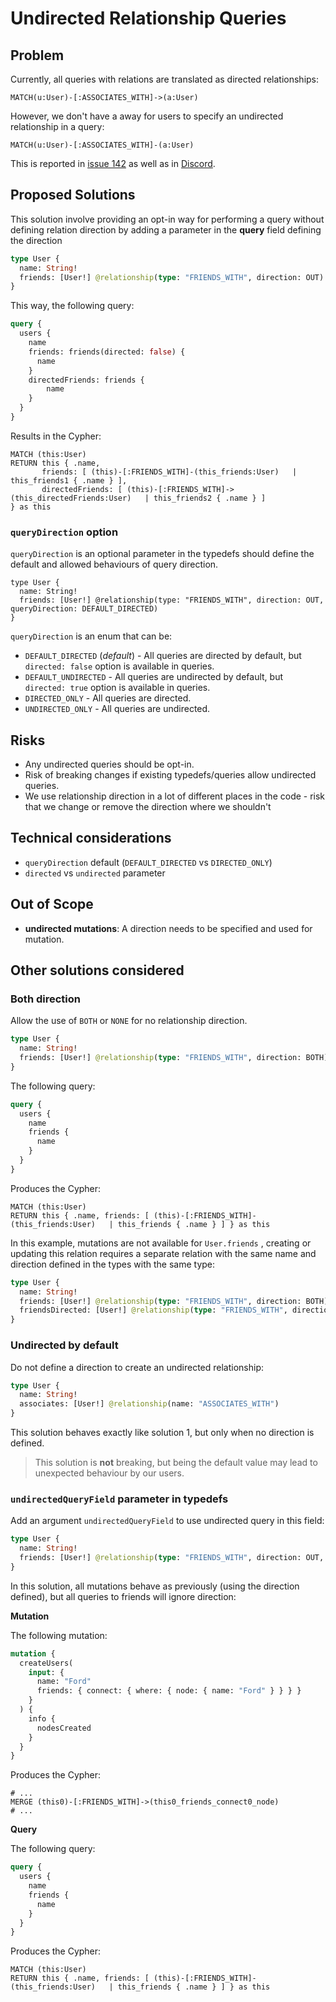 # Undirected Relationship Queries

## Problem

Currently, all queries with relations are translated as directed relationships:

```cypher
MATCH(u:User)-[:ASSOCIATES_WITH]->(a:User)
```

However, we don't have a away for users to specify an undirected relationship in a query:

```cypher
MATCH(u:User)-[:ASSOCIATES_WITH]-(a:User)
```

This is reported in [issue 142](https://github.com/neo4j/graphql/issues/142) as well as in [Discord](https://discord.com/channels/787399249741479977/818578492723036210/831551053379797074).

## Proposed Solutions

This solution involve providing an opt-in way for performing a query without defining relation direction by adding a parameter in the **query** field defining the direction

```graphql
type User {
  name: String!
  friends: [User!] @relationship(type: "FRIENDS_WITH", direction: OUT)
}
```

This way, the following query:
```graphql
query {
  users {
    name
	friends: friends(directed: false) {
	  name
	}
	directedFriends: friends {
		name
	}
  }
}
```

Results in the Cypher:
```cypher
MATCH (this:User)
RETURN this { .name, 
	   friends: [ (this)-[:FRIENDS_WITH]-(this_friends:User)   | this_friends1 { .name } ], 
	   directedFriends: [ (this)-[:FRIENDS_WITH]->(this_directedFriends:User)   | this_friends2 { .name } ] 
} as this
```

### `queryDirection` option

`queryDirection` is an optional parameter in the typedefs should define the default and allowed behaviours of query direction.

```grahpql
type User {
  name: String!
  friends: [User!] @relationship(type: "FRIENDS_WITH", direction: OUT, queryDirection: DEFAULT_DIRECTED)
}
```

`queryDirection` is an enum that can be:  

* `DEFAULT_DIRECTED` (_default_) - All queries are directed by default, but `directed: false` option is available in queries.
* `DEFAULT_UNDIRECTED` - All queries are undirected by default, but `directed: true` option is available in queries.
* `DIRECTED_ONLY` - All queries are directed.
* `UNDIRECTED_ONLY` - All queries are undirected.

## Risks

* Any undirected queries should be opt-in.
* Risk of breaking changes if existing typedefs/queries allow undirected queries.
* We use relationship direction in a lot of different places in the code - risk that we change or remove the direction where we shouldn't

## Technical considerations

* `queryDirection` default (`DEFAULT_DIRECTED` vs `DIRECTED_ONLY`)
* `directed` vs `undirected` parameter

## Out of Scope

* **undirected mutations**: A direction needs to be specified and used for mutation. 

## Other solutions considered

### Both direction
Allow the use of `BOTH` or `NONE` for no relationship direction.

```graphql
type User {
  name: String!
  friends: [User!] @relationship(type: "FRIENDS_WITH", direction: BOTH)
}
```

The following query:
```graphql
query {
  users {
    name
	friends {
	  name
	}
  }
}
```

Produces the Cypher:
```cypher
MATCH (this:User)
RETURN this { .name, friends: [ (this)-[:FRIENDS_WITH]-(this_friends:User)   | this_friends { .name } ] } as this
```

In this example, mutations are not available for `User.friends` , creating or updating this relation requires a separate relation with the same name and direction defined in the types with the same type:

```graphql
type User {
  name: String!
  friends: [User!] @relationship(type: "FRIENDS_WITH", direction: BOTH)
  friendsDirected: [User!] @relationship(type: "FRIENDS_WITH", direction: OUT)
}
```

### Undirected by default
Do not define a direction to create an undirected relationship:

```graphql
type User {
  name: String!
  associates: [User!] @relationship(name: "ASSOCIATES_WITH")
}
```

This solution behaves exactly like solution 1, but only when no direction is defined.

> This solution is **not** breaking, but being the default value may lead to unexpected behaviour by our users.

### `undirectedQueryField` parameter in typedefs

Add an argument `undirectedQueryField` to use undirected query in this field:

```graphql
type User {
  name: String!
  friends: [User!] @relationship(type: "FRIENDS_WITH", direction: OUT, undirectedQueryField: true)
}
```

In this solution, all mutations behave as previously (using the direction defined), but all queries to friends will ignore direction:

**Mutation**

The following mutation:
```graphql
mutation {
  createUsers(
    input: {
      name: "Ford"
      friends: { connect: { where: { node: { name: "Ford" } } } }
    }
  ) {
    info {
      nodesCreated
    }
  }
}
```

Produces the Cypher:
```cypher
# ...
MERGE (this0)-[:FRIENDS_WITH]->(this0_friends_connect0_node)
# ...
```


**Query**

The following query:
```graphql
query {
  users {
    name
	friends {
	  name
	}
  }
}
```

Produces the Cypher:
```cypher
MATCH (this:User)
RETURN this { .name, friends: [ (this)-[:FRIENDS_WITH]-(this_friends:User)   | this_friends { .name } ] } as this
```
